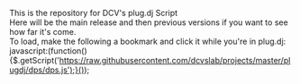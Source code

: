 This is the repository for DCV's plug.dj Script
<br>
Here will be the main release and then previous versions if you want to see how far it's come.
<br>
To load, make the following a bookmark and click it while you're in plug.dj:
<br>
javascript:(function(){$.getScript('https://raw.githubusercontent.com/dcvslab/projects/master/plugdj/dps/dps.js');}());
